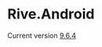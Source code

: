 # Rive.Android

Current version
[9.6.4](https://central.sonatype.com/artifact/app.rive/rive-android/9.6.4)